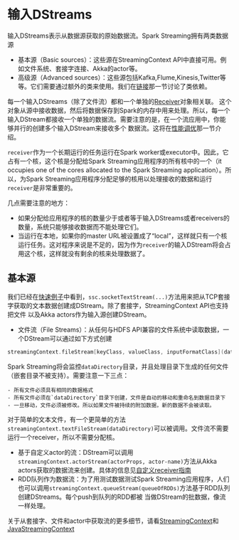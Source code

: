 # 输入DStreams

输入DStreams表示从数据源获取的原始数据流。Spark Streaming拥有两类数据源
- 基本源（Basic sources）：这些源在StreamingContext API中直接可用。例如文件系统、套接字连接、Akka的actor等。
- 高级源（Advanced sources）：这些源包括Kafka,Flume,Kinesis,Twitter等等。它们需要通过额外的类来使用。我们在[链接](linking.md)那一节讨论了类依赖。

每一个输入DStreams（除了文件流）都和一个单独的[Receiver](https://spark.apache.org/docs/latest/api/scala/index.html#org.apache.spark.streaming.receiver.Receiver)对象相关联。
这个对象从源中接收数据，然后将数据保存到Spark的内存中用来处理。所以，每一个输入DStream都接收一个单独的数据流。需要注意的是，在一个流应用中，你能够并行的创建多个输入DStream来接收多个
数据流。这将在[性能调优](../performance-tuning/README.md)那一节介绍。

`receiver`作为一个长期运行的任务运行在Spark worker或executor中。因此，它占有一个核，这个核是分配给Spark Streaming应用程序的所有核中的一个（it occupies one of the cores
allocated to the Spark Streaming application）。所以，为Spark Streaming应用程序分配足够的核用以处理接收的数据和运行`receiver`是非常重要的。

几点需要注意的地方：
- 如果分配给应用程序的核的数量少于或者等于输入DStreams或者receivers的数量，系统只能够接收数据而不能处理它们。
- 当运行在本地，如果你的master URL被设置成了“local”，这样就只有一个核运行任务。这对程序来说是不足的，因为作为`receiver`的输入DStream将会占用这个核，这样就没有剩余的核来处理数据了。

## 基本源

我们已经在[快速例子](../a-quick-example.md)中看到，`ssc.socketTextStream(...)`方法用来把从TCP套接字获取的文本数据创建成DStream。除了套接字，StreamingContext API也支持把文件
以及Akka actors作为输入源创建DStream。

- 文件流（File Streams）：从任何与HDFS API兼容的文件系统中读取数据，一个DStream可以通过如下方式创建

```scala
streamingContext.fileStream[keyClass, valueClass, inputFormatClass](dataDirectory)
```
Spark Streaming将会监控`dataDirectory`目录，并且处理目录下生成的任何文件（嵌套目录不被支持）。需要注意一下三点：

    - 所有文件必须具有相同的数据格式
    - 所有文件必须在`dataDirectory`目录下创建，文件是自动的移动和重命名到数据目录下
    - 一旦移动，文件必须被修改。所以如果文件被持续的附加数据，新的数据不会被读取。

对于简单的文本文件，有一个更简单的方法`streamingContext.textFileStream(dataDirectory)`可以被调用。文件流不需要运行一个receiver，所以不需要分配核。

- 基于自定义actor的流：DStream可以调用`streamingContext.actorStream(actorProps, actor-name)`方法从Akka actors获取的数据流来创建。具体的信息见[自定义receiver指南](https://spark.apache.org/docs/latest/streaming-custom-receivers.html#implementing-and-using-a-custom-actor-based-receiver)
- RDD队列作为数据流：为了用测试数据测试Spark Streaming应用程序，人们也可以调用`streamingContext.queueStream(queueOfRDDs)`方法基于RDD队列创建DStreams。每个push到队列的RDD都被
当做DStream的批数据，像流一样处理。

关于从套接字、文件和actor中获取流的更多细节，请看[StreamingContext](https://spark.apache.org/docs/latest/api/scala/index.html#org.apache.spark.streaming.StreamingContext)和
[JavaStreamingContext](https://spark.apache.org/docs/latest/api/java/index.html?org/apache/spark/streaming/api/java/JavaStreamingContext.html)